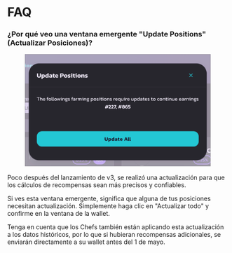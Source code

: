# FAQ

### ¿Por qué veo una ventana emergente "Update Positions" (Actualizar Posiciones)?

<figure><img src="../../.gitbook/assets/image (16).png" alt=""><figcaption></figcaption></figure>

Poco después del lanzamiento de v3, se realizó una actualización para que los cálculos de recompensas sean más precisos y confiables.&#x20;

Si ves esta ventana emergente, significa que alguna de tus posiciones necesitan actualización. Simplemente haga clic en "Actualizar todo" y confirme en la ventana de la wallet.&#x20;

Tenga en cuenta que los Chefs también están aplicando esta actualización a los datos históricos, por lo que si hubieran recompensas adicionales, se enviarán directamente a su wallet antes del 1 de mayo.

